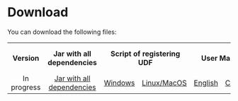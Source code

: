 <!--

    Licensed to the Apache Software Foundation (ASF) under one
    or more contributor license agreements.  See the NOTICE file
    distributed with this work for additional information
    regarding copyright ownership.  The ASF licenses this file
    to you under the Apache License, Version 2.0 (the
    "License"); you may not use this file except in compliance
    with the License.  You may obtain a copy of the License at
    
        http://www.apache.org/licenses/LICENSE-2.0
    
    Unless required by applicable law or agreed to in writing,
    software distributed under the License is distributed on an
    "AS IS" BASIS, WITHOUT WARRANTIES OR CONDITIONS OF ANY
    KIND, either express or implied.  See the License for the
    specific language governing permissions and limitations
    under the License.

-->
# Download

You can download the following files:

<table>
    <tr>
        <th align="center">Version</th>
        <th align="center">Jar with all dependencies</th>
        <th align="center" colspan="2">Script of registering UDF</th>
        <th align="center" colspan="2">User Manual</th>
        <th align="center">Supported IoTDB Version</th>
    </tr>
    <tr>
        <td align="center">In progress</td>
        <td align="center"><a href="https://www.apache.org/dyn/closer.cgi/iotdb/Libaray/iotdb-library-udf-2.0.0-SNAPSHOT-jar-with-dependencies.jar">Jar with all dependencies</a></td>
        <td align="center"><a href="https://www.apache.org/dyn/closer.cgi/iotdb/Libaray/register-UDF.bat">Windows</a></td>
        <td align="center"><a href="https://www.apache.org/dyn/closer.cgi/iotdb/Libaray/register-UDF.sh">Linux/MacOS</a></td>
        <td align="center"><a href="https://www.apache.org/dyn/closer.cgi/iotdb/Libaray/UserManual_zh.pdf">English</a></td>
        <td align="center"><a href="https://www.apache.org/dyn/closer.cgi/iotdb/Libaray/UserManual_zh.pdf">Chinese</a></td>
        <td align="center">>= 0.12.0</td>
    </tr>
</table>

